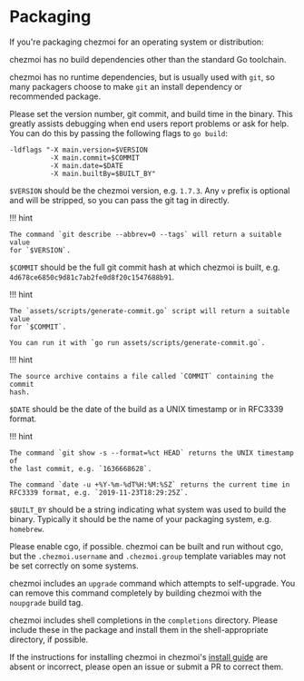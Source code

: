 # Packaging

If you're packaging chezmoi for an operating system or distribution:

chezmoi has no build dependencies other than the standard Go toolchain.

chezmoi has no runtime dependencies, but is usually used with `git`, so many
packagers choose to make `git` an install dependency or recommended package.

Please set the version number, git commit, and build time in the binary. This
greatly assists debugging when end users report problems or ask for help. You
can do this by passing the following flags to `go build`:

```text
-ldflags "-X main.version=$VERSION
          -X main.commit=$COMMIT
          -X main.date=$DATE
          -X main.builtBy=$BUILT_BY"
```

`$VERSION` should be the chezmoi version, e.g. `1.7.3`. Any `v` prefix is
optional and will be stripped, so you can pass the git tag in directly.

!!! hint

    The command `git describe --abbrev=0 --tags` will return a suitable value
    for `$VERSION`.

`$COMMIT` should be the full git commit hash at which chezmoi is built, e.g.
`4d678ce6850c9d81c7ab2fe0d8f20c1547688b91`.

!!! hint

    The `assets/scripts/generate-commit.go` script will return a suitable value
    for `$COMMIT`.

    You can run it with `go run assets/scripts/generate-commit.go`.

!!! hint

    The source archive contains a file called `COMMIT` containing the commit
    hash.

`$DATE` should be the date of the build as a UNIX timestamp or in RFC3339
format.

!!! hint

    The command `git show -s --format=%ct HEAD` returns the UNIX timestamp of
    the last commit, e.g. `1636668628`.

    The command `date -u +%Y-%m-%dT%H:%M:%SZ` returns the current time in
    RFC3339 format, e.g. `2019-11-23T18:29:25Z`.

`$BUILT_BY` should be a string indicating what system was used to build the
binary. Typically it should be the name of your packaging system, e.g.
`homebrew`.

Please enable cgo, if possible. chezmoi can be built and run without cgo, but
the `.chezmoi.username` and `.chezmoi.group` template variables may not be set
correctly on some systems.

chezmoi includes an `upgrade` command which attempts to self-upgrade. You can
remove this command completely by building chezmoi with the `noupgrade` build
tag.

chezmoi includes shell completions in the `completions` directory. Please
include these in the package and install them in the shell-appropriate
directory, if possible.

If the instructions for installing chezmoi in chezmoi's [install guide][guide]
are absent or incorrect, please open an issue or submit a PR to correct them.

[guide]: site:install
